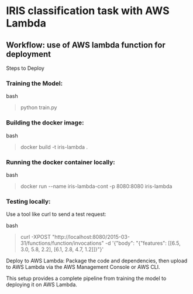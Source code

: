 # IRIS classification task with AWS Lambda

## Workflow: use of AWS lambda function for deployment
Steps to Deploy

### Training the Model:

bash
> python train.py

### Building the docker image:

bash
> docker build -t iris-lambda .

### Running the docker container locally:

bash

> docker run --name iris-lambda-cont -p 8080:8080 iris-lambda


### Testing locally:

Use a tool like curl to send a test request:

bash
> curl -XPOST "http://localhost:8080/2015-03-31/functions/function/invocations" -d '{"body": "{\"features\": [[6.5, 3.0, 5.8, 2.2], [6.1, 2.8, 4.7, 1.2]]}"}'

Deploy to AWS Lambda: Package the code and dependencies, then upload to AWS Lambda via the AWS Management Console or AWS CLI.

This setup provides a complete pipeline from training the model to deploying it on AWS Lambda.
